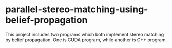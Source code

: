 # parallel-stereo-matching-using-belief-propagation
This project includes two programs which both implement stereo matching by belief propagation. One is CUDA program, while another is  C++ program.
